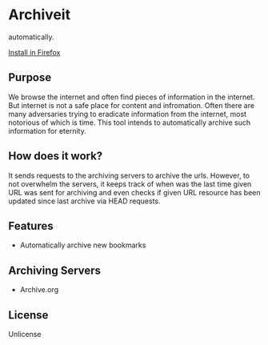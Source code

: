 # Archiveit
automatically.

[Install in Firefox](https://addons.mozilla.org/en-US/firefox/addon/archiveit/)

## Purpose
We browse the internet and often find pieces of information in the internet. But internet is not a safe place for content and infromation. Often there are many adversaries trying to eradicate information from the internet, most notorious of which is time. This tool intends to automatically archive such information for eternity.

## How does it work?
It sends requests to the archiving servers to archive the urls. However, to not overwhelm the servers, it keeps track of when was the last time given URL was sent for archiving and even checks if given URL resource has been updated since last archive via HEAD requests.

## Features
- Automatically archive new bookmarks

## Archiving Servers
- Archive.org

## License
Unlicense
